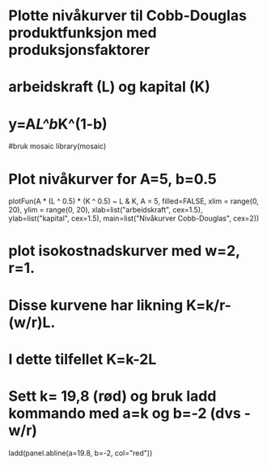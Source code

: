 # Plotte nivåkurver til Cobb-Douglas produktfunksjon med produksjonsfaktorer 
# arbeidskraft (L) og kapital (K)
# y=A*L^b*K^(1-b)

#bruk mosaic
library(mosaic)



# Plot nivåkurver for A=5, b=0.5

plotFun(A * (L ^ 0.5) * (K ^ 0.5) ~ L & K,
        A = 5, filled=FALSE,
        xlim = range(0, 20),
        ylim = range(0, 20), 
        xlab=list("arbeidskraft", cex=1.5), ylab=list("kapital", cex=1.5), main=list("Nivåkurver Cobb-Douglas", cex=2))
  
  # plot isokostnadskurver med w=2, r=1.
# Disse kurvene har likning K=k/r-(w/r)L. 
# I dette tilfellet K=k-2L
# Sett k= 19,8 (rød) og bruk ladd kommando med a=k og b=-2 (dvs -w/r)

ladd(panel.abline(a=19.8, b=-2, col="red"))  
